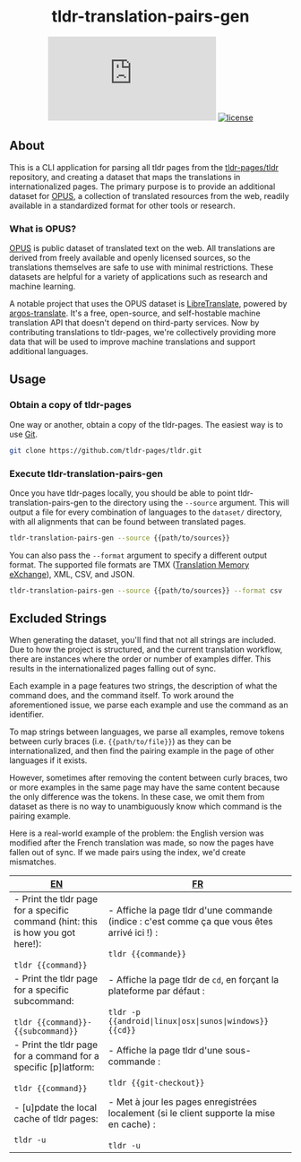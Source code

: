 <div align="center">
  <h1>tldr-translation-pairs-gen</h1>

[![Matrix chat][matrix-image]][matrix-url]
[![license][license-image]][license-url]

[matrix-url]: https://matrix.to/#/#tldr-pages:matrix.org
[matrix-image]: https://img.shields.io/matrix/tldr-pages:matrix.org?label=Chat+on+Matrix
[license-url]: https://github.com/tldr-pages/tldr-translation-pairs-gen/blob/main/LICENSE.md
[license-image]: https://img.shields.io/badge/license-MIT-blue.svg
</div>

## About

This is a CLI application for parsing all tldr pages from the [tldr-pages/tldr](https://github.com/tldr-pages/tldr) repository, and creating a dataset that maps the translations in internationalized pages. The primary purpose is to provide an additional dataset for [OPUS](https://opus.nlpl.eu/), a collection of translated resources from the web, readily available in a standardized format for other tools or research.

### What is OPUS?

[OPUS](https://opus.nlpl.eu/) is public dataset of translated text on the web. All translations are derived from freely available and openly licensed sources, so the translations themselves are safe to use with minimal restrictions. These datasets are helpful for a variety of applications such as research and machine learning.

A notable project that uses the OPUS dataset is [LibreTranslate](https://libretranslate.com/), powered by [argos-translate](https://github.com/argosopentech/argos-translate/). It's a free, open-source, and self-hostable machine translation API that doesn't depend on third-party services. Now by contributing translations to tldr-pages, we're collectively providing more data that will be used to improve machine translations and support additional languages.

## Usage

### Obtain a copy of tldr-pages

One way or another, obtain a copy of the tldr-pages. The easiest way is to use [Git](https://git-scm.com/).

```sh
git clone https://github.com/tldr-pages/tldr.git
```

### Execute tldr-translation-pairs-gen

Once you have tldr-pages locally, you should be able to point tldr-translation-pairs-gen to the directory using the `--source` argument. This will output a file for every combination of languages to the `dataset/` directory, with all alignments that can be found between translated pages.

```sh
tldr-translation-pairs-gen --source {{path/to/sources}}
```

You can also pass the `--format` argument to specify a different output format. The supported file formats are TMX ([Translation Memory eXchange](https://en.wikipedia.org/wiki/Translation_Memory_eXchange)), XML, CSV, and JSON.

```sh
tldr-translation-pairs-gen --source {{path/to/sources}} --format csv
```

## Excluded Strings

When generating the dataset, you'll find that not all strings are included. Due to how the project is structured, and the current translation workflow, there are instances where the order or number of examples differ. This results in the internationalized pages falling out of sync.

Each example in a page features two strings, the description of what the command does, and the command itself. To work around the aforementioned issue, we parse each example and use the command as an identifier.

To map strings between languages, we parse all examples, remove tokens between curly braces (i.e. `{{path/to/file}}`) as they can be internationalized, and then find the pairing example in the page of other languages if it exists.

However, sometimes after removing the content between curly braces, two or more examples in the same page may have the same content because the only difference was the tokens. In these case, we omit them from dataset as there is no way to unambiguously know which command is the pairing example.

Here is a real-world example of the problem: the English version was modified after the French translation was made, so now the pages have fallen out of sync. If we made pairs using the index, we'd create mismatches.

| [EN](https://github.com/tldr-pages/tldr/blob/77decbbb90597baa942e224da2138477d273fc86/pages/common/tldr.md) | [FR](https://github.com/SethFalco/tldr/blob/051d085b7b684aec7413e2ea2ea36cc24406ce16/pages.fr/common/tldr.md) |
|---|---|
| - Print the tldr page for a specific command (hint: this is how you got here!): <br><br> `tldr {{command}}` | - Affiche la page tldr d'une commande (indice : c'est comme ça que vous êtes arrivé ici !) : <br><br> `tldr {{commande}}`
| - Print the tldr page for a specific subcommand: <br><br> `tldr {{command}}-{{subcommand}}` | - Affiche la page tldr de `cd`, en forçant la plateforme par défaut : <br><br> `tldr -p {{android\|linux\|osx\|sunos\|windows}} {{cd}}`
| - Print the tldr page for a command for a specific [p]latform: <br><br> `tldr {{command}}` | - Affiche la page tldr d'une sous-commande : <br><br> `tldr {{git-checkout}}`
| - [u]pdate the local cache of tldr pages: <br><br> `tldr -u` | - Met à jour les pages enregistrées localement (si le client supporte la mise en cache) : <br><br> `tldr -u`
